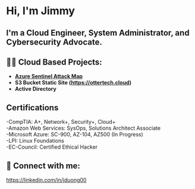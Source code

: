 <h1>Hi, I'm Jimmy <br/>

<h2> I'm a Cloud Engineer, System Administrator, and Cybersecurity Advocate. 
  
<h2>👨‍💻 Cloud Based Projects:</h2>

- <b>[Azure Sentinel Attack Map](https://github.com/JimmyDuong00/Azure-Sentinel-Threat-Map)</b>
- <b>S3 Bucket Static Site (https://ottertech.cloud)</b>
- <b>Active Directory</b>


<h2>Certifications</h2>
  -CompTIA: A+, Network+, Security+, Cloud+ <br/>
  -Amazon Web Services: SysOps, Solutions Architect Associate<br/> 
  -Microsoft Azure: SC-900, AZ-104, AZ500 (In Progress)  <br/>
  -LPI: Linux Foundations<br/>
  -EC-Council: Certified Ethical Hacker<br/>
  


<h2> 🤳 Connect with me:</h2>

https://linkedin.com/in/jduong00
